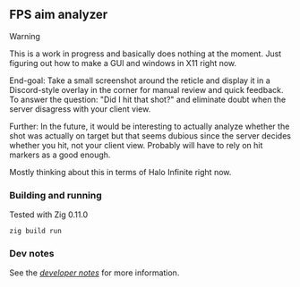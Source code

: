 ## FPS aim analyzer

> [!WARNING]  
> This is a work in progress and basically does nothing at the moment. Just figuring out how to make a GUI and windows in X11 right now.

End-goal: Take a small screenshot around the reticle and display it in a Discord-style overlay in the corner for manual review and quick feedback. To answer the question: "Did I hit that shot?" and eliminate doubt when the server disagress with your client view.

Further: In the future, it would be interesting to actually analyze whether the shot was actually on target but that seems dubious since the server decides whether you hit, not your client view. Probably will have to rely on hit markers as a good enough.

Mostly thinking about this in terms of Halo Infinite right now.

### Building and running

Tested with Zig 0.11.0

```
zig build run
```


### Dev notes

See the [*developer notes*](./dev-notes.md) for more information.

